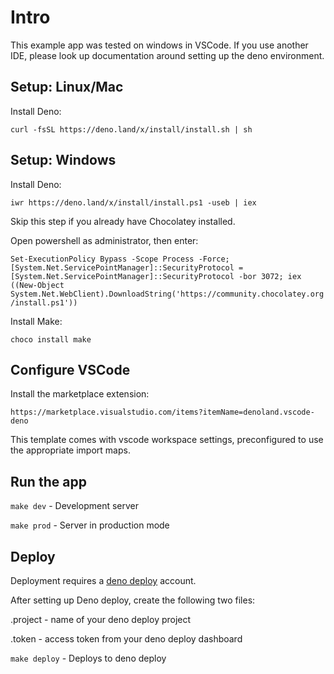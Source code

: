 # Intro

This example app was tested on windows in VSCode. If you use another IDE, please look up documentation around setting up the deno environment.


## Setup: Linux/Mac

Install Deno:

`curl -fsSL https://deno.land/x/install/install.sh | sh`


## Setup: Windows

Install Deno:

`iwr https://deno.land/x/install/install.ps1 -useb | iex`

Skip this step if you already have Chocolatey installed.

Open powershell as administrator, then enter:

`Set-ExecutionPolicy Bypass -Scope Process -Force; [System.Net.ServicePointManager]::SecurityProtocol = [System.Net.ServicePointManager]::SecurityProtocol -bor 3072; iex ((New-Object System.Net.WebClient).DownloadString('https://community.chocolatey.org/install.ps1'))`

Install Make:

`choco install make`


## Configure VSCode

Install the marketplace extension:

`https://marketplace.visualstudio.com/items?itemName=denoland.vscode-deno`

This template comes with vscode workspace settings, preconfigured to use the appropriate import maps.


## Run the app

`make dev` - Development server

`make prod` - Server in production mode


## Deploy

Deployment requires a [deno deploy](https://deno.com/deploy) account.

After setting up Deno deploy, create the following two files:

.project - name of your deno deploy project

.token - access token from your deno deploy dashboard

`make deploy` - Deploys to deno deploy
